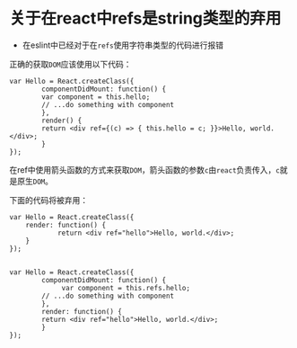 # 关于在react中refs是string类型的弃用

* 在eslint中已经对于在`refs`使用字符串类型的代码进行报错

正确的获取`DOM`应该使用以下代码： 
	
  	var Hello = React.createClass({
    		componentDidMount: function() {
      		var component = this.hello;
      		// ...do something with component
    		},
    		render() {
      		return <div ref={(c) => { this.hello = c; }}>Hello, world.</div>;
    		}
    });
	
在ref中使用箭头函数的方式来获取`DOM`，箭头函数的参数`c`由`react`负责传入，`c`就是原生`DOM`。

下面的代码将被弃用：

  	var Hello = React.createClass({
   		render: function() {
    			return <div ref="hello">Hello, world.</div>;
   		}
  	});
	

  	var Hello = React.createClass({
    		componentDidMount: function() {
     			 var component = this.refs.hello;
      		// ...do something with component
    		},
    		render: function() {
      		return <div ref="hello">Hello, world.</div>;
    		}
  	});
